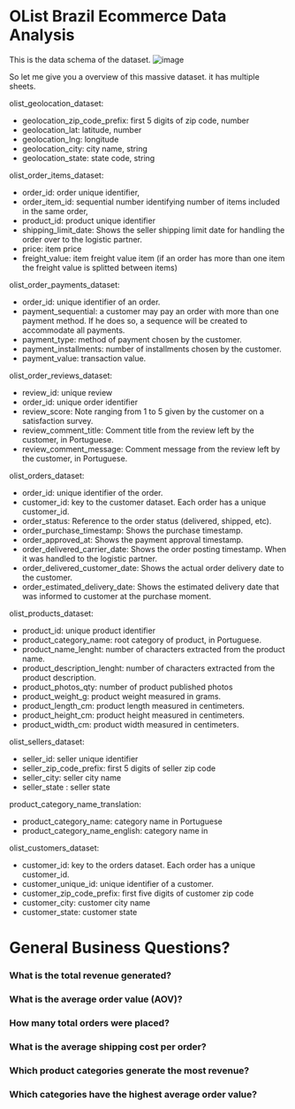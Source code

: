 # OList Brazil Ecommerce Data Analysis

This is the data schema of the dataset.
![image](https://i.imgur.com/HRhd2Y0.png)

So let me give you a overview of this massive dataset. it has multiple sheets.

olist_geolocation_dataset:

- geolocation_zip_code_prefix: first 5 digits of zip code, number
- geolocation_lat: latitude, number
- geolocation_lng: longitude
- geolocation_city: city name, string
- geolocation_state: state code, string

olist_order_items_dataset:

- order_id: order unique identifier,
- order_item_id: sequential number identifying number of items included in the same order,
- product_id: product unique identifier
- shipping_limit_date: Shows the seller shipping limit date for handling the order over to the logistic partner.
- price: item price
- freight_value: item freight value item (if an order has more than one item the freight value is splitted between items)

olist_order_payments_dataset:

- order_id: unique identifier of an order.
- payment_sequential: a customer may pay an order with more than one payment method. If he does so, a sequence will be created to accommodate all payments.
- payment_type: method of payment chosen by the customer.
- payment_installments: number of installments chosen by the customer.
- payment_value: transaction value.

olist_order_reviews_dataset:

- review_id: unique review
- order_id: unique order identifier
- review_score: Note ranging from 1 to 5 given by the customer on a satisfaction survey.
- review_comment_title: Comment title from the review left by the customer, in Portuguese.
- review_comment_message: Comment message from the review left by the customer, in Portuguese.

olist_orders_dataset:

- order_id: unique identifier of the order.
- customer_id: key to the customer dataset. Each order has a unique customer_id.
- order_status: Reference to the order status (delivered, shipped, etc).
- order_purchase_timestamp: Shows the purchase timestamp.
- order_approved_at: Shows the payment approval timestamp.
- order_delivered_carrier_date: Shows the order posting timestamp. When it was handled to the logistic partner.
- order_delivered_customer_date: Shows the actual order delivery date to the customer.
- order_estimated_delivery_date: Shows the estimated delivery date that was informed to customer at the purchase moment.

olist_products_dataset:

- product_id: unique product identifier
- product_category_name: root category of product, in Portuguese.
- product_name_lenght: number of characters extracted from the product name.
- product_description_lenght: number of characters extracted from the product description.
- product_photos_qty: number of product published photos
- product_weight_g: product weight measured in grams.
- product_length_cm: product length measured in centimeters.
- product_height_cm: product height measured in centimeters.
- product_width_cm: product width measured in centimeters.

olist_sellers_dataset:

- seller_id: seller unique identifier
- seller_zip_code_prefix: first 5 digits of seller zip code
- seller_city: seller city name
- seller_state : seller state

product_category_name_translation:

- product_category_name: category name in Portuguese
- product_category_name_english: category name in

olist_customers_dataset:

- customer_id: key to the orders dataset. Each order has a unique customer_id.
- customer_unique_id: unique identifier of a customer.
- customer_zip_code_prefix: first five digits of customer zip code
- customer_city: customer city name
- customer_state: customer state

# General Business Questions?

### What is the total revenue generated?

### What is the average order value (AOV)?

### How many total orders were placed?

### What is the average shipping cost per order?

### Which product categories generate the most revenue?

### Which categories have the highest average order value?
